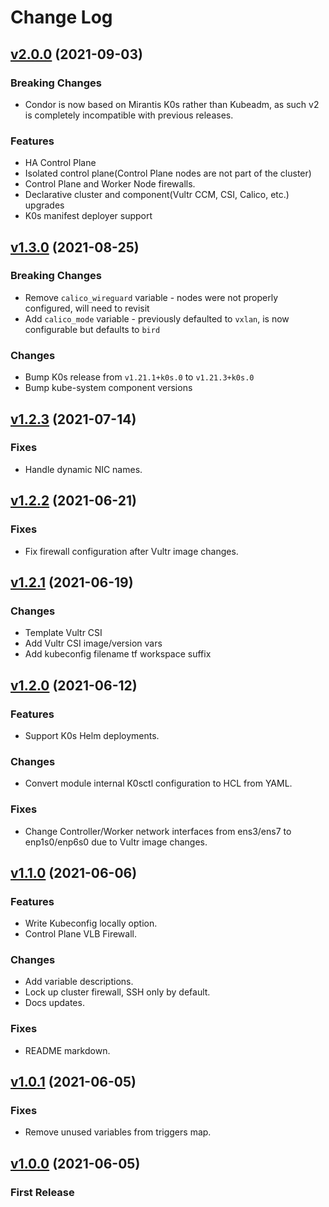 # Change Log
## [v2.0.0](https://github.com/vultr/terraform-vultr-condor/releases/tag/v2.0.0) (2021-09-03)
### Breaking Changes
* Condor is now based on Mirantis K0s rather than Kubeadm, as such v2 is completely incompatible with previous releases.
### Features
* HA Control Plane
* Isolated control plane(Control Plane nodes are not part of the cluster)
* Control Plane and Worker Node firewalls. 
* Declarative cluster and component(Vultr CCM, CSI, Calico, etc.) upgrades
* K0s manifest deployer support 

## [v1.3.0](https://github.com/3letteragency/terraform-vultr-k0s/releases/tag/v1.3.0) (2021-08-25)
### Breaking Changes
* Remove `calico_wireguard` variable - nodes were not properly configured, will need to revisit
* Add `calico_mode` variable - previously defaulted to `vxlan`, is now configurable but defaults to `bird`
### Changes
* Bump K0s release from `v1.21.1+k0s.0` to `v1.21.3+k0s.0`
* Bump kube-system component versions

## [v1.2.3](https://github.com/3letteragency/terraform-vultr-k0s/releases/tag/v1.2.3) (2021-07-14)
### Fixes
* Handle dynamic NIC names.

## [v1.2.2](https://github.com/3letteragency/terraform-vultr-k0s/releases/tag/v1.2.2) (2021-06-21)
### Fixes
* Fix firewall configuration after Vultr image changes. 

## [v1.2.1](https://github.com/3letteragency/terraform-vultr-k0s/releases/tag/v1.2.1) (2021-06-19)
### Changes
* Template Vultr CSI 
* Add Vultr CSI image/version vars
* Add kubeconfig filename tf workspace suffix

## [v1.2.0](https://github.com/3letteragency/terraform-vultr-k0s/releases/tag/v1.2.0) (2021-06-12)
### Features
* Support K0s Helm deployments.
### Changes
* Convert module internal K0sctl configuration to HCL from YAML.
### Fixes
* Change Controller/Worker network interfaces from ens3/ens7 to enp1s0/enp6s0 due to Vultr image changes. 

## [v1.1.0](https://github.com/3letteragency/terraform-vultr-k0s/releases/tag/v1.1.0) (2021-06-06)
### Features
* Write Kubeconfig locally option.
* Control Plane VLB Firewall. 
### Changes
* Add variable descriptions.
* Lock up cluster firewall, SSH only by default. 
* Docs updates.
### Fixes
* README markdown.

## [v1.0.1](https://github.com/3letteragency/terraform-vultr-k0s/releases/tag/v1.0.1) (2021-06-05)
### Fixes
* Remove unused variables from triggers map.

## [v1.0.0](https://github.com/3letteragency/terraform-vultr-k0s/releases/tag/v1.0.0) (2021-06-05)
### First Release
